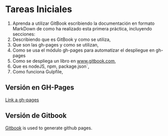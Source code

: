 # Tareas Iniciales

1. Aprenda a utilizar GitBook escribiendo la documentación en formato MarkDown de como ha realizado esta primera práctica, incluyendo secciones:
2. Describiendo que es GitBook y como se utiliza,
3. Que son las gh-pages y como se utilizan,
4. Como se usa el módulo gh-pages para automatizar el despliegue en gh-pages
5. Como se despliega un libro en www.gitbook.com,
6. Que es nodeJS, npm, package.json`,
7. Como funciona Gulpfile,

## Versión en GH-Pages

[Link a gh-pages](http://my-user.github.io/my-repo)

## Versión de Gitbook

[Gitbook](http://www.gitbook.io) is used to generate github pages.
